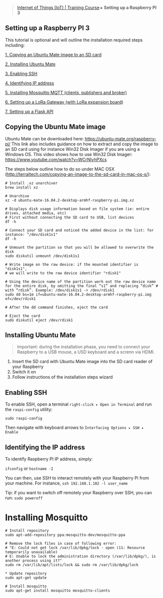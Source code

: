 
> [Internet of Things (IoT) | Training Course](setting-up-a-raspberry.md) ▸ **Setting up a Raspberry PI 3**

## Setting up a Raspberry PI 3
This tutorial is optional and will outline the installation required steps including:

[1. Copying an Ubuntu Mate image to an SD card](#copying-the-ubuntu-mate-image)

[2. Installing Ubuntu Mate](#installing-ubuntu-mate)

[3. Enabling SSH](#enabling-ssh)

[4. Identifying IP address](#identifying-the-ip-address)

[5. Installing Mosquitto MQTT (clients, publishers and broker)](#installing-mosquitto)

[6. Setting up a LoRa Gateway (with LoRa expansion board)]()

[7. Setting up a Flask API]()

## Copying the Ubuntu Mate image

Ubuntu Mate can be downloaded here: https://ubuntu-mate.org/raspberry-pi/ This link also includes guidance on how to extract and copy the image to an SD card using for instance Win32 Disk Imager if you are using a Windows OS. This video shows how to use Win32 Disk Imager: https://www.youtube.com/watch?v=WCrNIyhPXcs

The steps below outline how to do so under MAC OSX (http://terraltech.com/copying-an-image-to-the-sd-card-in-mac-os-x/):

```console
# Install .xz unarchiver
brew install xz

# Unarchive
xz -d ubuntu-mate-16.04.2-desktop-armhf-raspberry-pi.img.xz

# Displays disk usage information based on file system (ie: entire drives, attached media, etc)
# First without connecting the SD card to USB, list devices
df -h

# Connect your SD card and noticed the added device in the list: for instance: "/dev/disk1s1"
df -h

# Unmount the partition so that you will be allowed to overwrite the disk
sudo diskutil unmount /dev/disk1s1

# Write image on the raw device: if the mounted identifier is "disk1s1", 
# we will write to the raw device identifier "rdisk1"

# Using the device name of the partition work out the raw device name for the entire disk, by omitting the final “s1” and replacing “disk” # with “rdisk”. Exemple: /dev/disk1s1 -> /dev/rdisk1
sudo dd bs=1m if=ubuntu-mate-16.04.2-desktop-armhf-raspberry-pi.img of=/dev/rdisk1

# After the dd command finishes, eject the card

# Eject the card
sudo diskutil eject /dev/rdisk1
```

## Installing Ubuntu Mate
> Important: during the installation phase, you need to connect your Raspberry to a USB mouse, a USD keyboard and a screnn via HDMI. 

1. Insert the SD card with Ubuntu Mate image into the SD card reader of your Raspberry
2. Switch it on
3. Follow instructions of the installation steps wizard

## Enabling SSH
To enable SSH, open a terminal `right-click ▸ Open in Terminal` and run the `raspi-config` utility:

`sudo raspi-config`

Then navigate with keyboard arrows to `Ìnterfacing Options ▸ SSH ▸ Enable`

## Identifying the IP address
To identify Raspberry PI IP address, simply:

`ifconfig` or `hostname -I`

You can then, use SSH to interact remotely with your Raspberry Pi from your machine. For instance, `ssh 192.168.1.102 -l user_name`

Tip: if you want to switch off remotely your Raspberry over SSH, you can run:
`sudo poweroff`

# Installing Mosquitto

```console
# Install repository
sudo apt-add-repository ppa:mosquitto-dev/mosquitto-ppa

# Remove the lock files in case of following error:
# "E: Could not get lock /var/lib/dpkg/lock - open (11: Resource temporarily unavailable)
# E: Unable to lock the administration directory (/var/lib/dpkg/), is another process using it?"
sudo rm /var/lib/apt/lists/lock && sudo rm /var/lib/dpkg/lock

* Update repository
sudo apt-get update

# Install mosquitto
sudo apt-get install mosquitto mosquitto-clients

